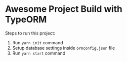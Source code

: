 # Awesome Project Build with TypeORM

Steps to run this project:

1. Run `yarn init` command
2. Setup database settings inside `ormconfig.json` file
3. Run `yarn start` command

